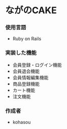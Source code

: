 # ながのCAKE

### 使用言語
* Ruby on Rails
  
### 実装した機能
* 会員登録・ログイン機能
* 会員退会機能
* 会員情報編集機能
* 商品登録機能
* カート機能
* 注文機能

### 作成者
* kohasou

